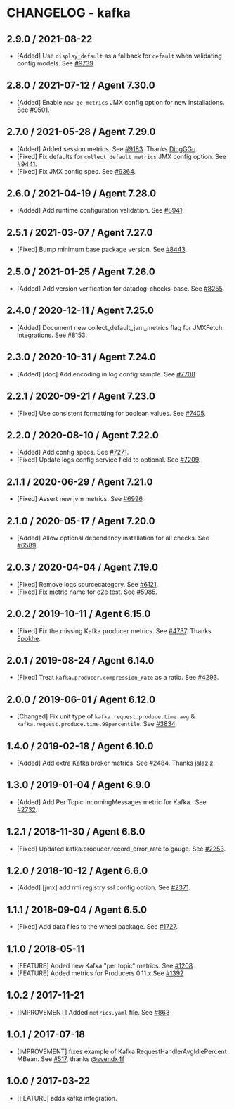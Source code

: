 # CHANGELOG - kafka

## 2.9.0 / 2021-08-22

* [Added] Use `display_default` as a fallback for `default` when validating config models. See [#9739](https://github.com/DataDog/integrations-core/pull/9739).

## 2.8.0 / 2021-07-12 / Agent 7.30.0

* [Added] Enable `new_gc_metrics` JMX config option for new installations. See [#9501](https://github.com/DataDog/integrations-core/pull/9501).

## 2.7.0 / 2021-05-28 / Agent 7.29.0

* [Added] Added session metrics. See [#9183](https://github.com/DataDog/integrations-core/pull/9183). Thanks [DingGGu](https://github.com/DingGGu).
* [Fixed] Fix defaults for `collect_default_metrics` JMX config option. See [#9441](https://github.com/DataDog/integrations-core/pull/9441).
* [Fixed] Fix JMX config spec. See [#9364](https://github.com/DataDog/integrations-core/pull/9364).

## 2.6.0 / 2021-04-19 / Agent 7.28.0

* [Added] Add runtime configuration validation. See [#8941](https://github.com/DataDog/integrations-core/pull/8941).

## 2.5.1 / 2021-03-07 / Agent 7.27.0

* [Fixed] Bump minimum base package version. See [#8443](https://github.com/DataDog/integrations-core/pull/8443).

## 2.5.0 / 2021-01-25 / Agent 7.26.0

* [Added] Add version verification for datadog-checks-base. See [#8255](https://github.com/DataDog/integrations-core/pull/8255).

## 2.4.0 / 2020-12-11 / Agent 7.25.0

* [Added] Document new collect_default_jvm_metrics flag for JMXFetch integrations. See [#8153](https://github.com/DataDog/integrations-core/pull/8153).

## 2.3.0 / 2020-10-31 / Agent 7.24.0

* [Added] [doc] Add encoding in log config sample. See [#7708](https://github.com/DataDog/integrations-core/pull/7708).

## 2.2.1 / 2020-09-21 / Agent 7.23.0

* [Fixed] Use consistent formatting for boolean values. See [#7405](https://github.com/DataDog/integrations-core/pull/7405).

## 2.2.0 / 2020-08-10 / Agent 7.22.0

* [Added] Add config specs. See [#7271](https://github.com/DataDog/integrations-core/pull/7271).
* [Fixed] Update logs config service field to optional. See [#7209](https://github.com/DataDog/integrations-core/pull/7209).

## 2.1.1 / 2020-06-29 / Agent 7.21.0

* [Fixed] Assert new jvm metrics. See [#6996](https://github.com/DataDog/integrations-core/pull/6996).

## 2.1.0 / 2020-05-17 / Agent 7.20.0

* [Added] Allow optional dependency installation for all checks. See [#6589](https://github.com/DataDog/integrations-core/pull/6589).

## 2.0.3 / 2020-04-04 / Agent 7.19.0

* [Fixed] Remove logs sourcecategory. See [#6121](https://github.com/DataDog/integrations-core/pull/6121).
* [Fixed] Fix metric name for e2e test. See [#5985](https://github.com/DataDog/integrations-core/pull/5985).

## 2.0.2 / 2019-10-11 / Agent 6.15.0

* [Fixed] Fix the missing Kafka producer metrics. See [#4737](https://github.com/DataDog/integrations-core/pull/4737). Thanks [Epokhe](https://github.com/Epokhe).

## 2.0.1 / 2019-08-24 / Agent 6.14.0

* [Fixed] Treat `kafka.producer.compression_rate` as a ratio. See [#4293](https://github.com/DataDog/integrations-core/pull/4293).

## 2.0.0 / 2019-06-01 / Agent 6.12.0

* [Changed] Fix unit type of `kafka.request.produce.time.avg` & `kafka.request.produce.time.99percentile`. See [#3834](https://github.com/DataDog/integrations-core/pull/3834).

## 1.4.0 / 2019-02-18 / Agent 6.10.0

* [Added] Add extra Kafka broker metrics. See [#2484](https://github.com/DataDog/integrations-core/pull/2484). Thanks [jalaziz](https://github.com/jalaziz).

## 1.3.0 / 2019-01-04 / Agent 6.9.0

* [Added] Add Per Topic IncomingMessages metric for Kafka.. See [#2732][1].

## 1.2.1 / 2018-11-30 / Agent 6.8.0

* [Fixed] Updated kafka.producer.record_error_rate to gauge. See [#2253][2].

## 1.2.0 / 2018-10-12 / Agent 6.6.0

* [Added] [jmx] add rmi registry ssl config option. See [#2371][3].

## 1.1.1 / 2018-09-04 / Agent 6.5.0

* [Fixed] Add data files to the wheel package. See [#1727][4].

## 1.1.0 / 2018-05-11

* [FEATURE] Added new Kafka "per topic" metrics. See [#1208][5]
* [FEATURE] Added metrics for Producers 0.11.x See [#1392][6]

## 1.0.2 / 2017-11-21

* [IMPROVEMENT] Added `metrics.yaml` file. See [#863][7]

## 1.0.1 / 2017-07-18

* [IMPROVEMENT] fixes example of Kafka RequestHandlerAvgIdlePercent MBean. See [#517][8], thanks [@svendx4f][9]

## 1.0.0 / 2017-03-22

* [FEATURE] adds kafka integration.

<!--- The following link definition list is generated by PimpMyChangelog --->
[1]: https://github.com/DataDog/integrations-core/pull/2732
[2]: https://github.com/DataDog/integrations-core/pull/2253
[3]: https://github.com/DataDog/integrations-core/pull/2371
[4]: https://github.com/DataDog/integrations-core/pull/1727
[5]: https://github.com/DataDog/integrations-core/issues/1208
[6]: https://github.com/DataDog/integrations-core/issues/1392
[7]: https://github.com/DataDog/integrations-core/issues/863
[8]: https://github.com/DataDog/integrations-core/issues/517
[9]: https://github.com/svendx4f
